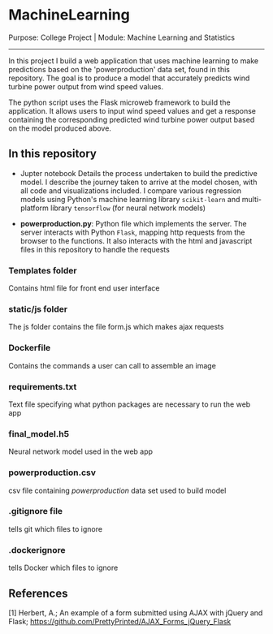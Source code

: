 # MachineLearning
Purpose: College Project | Module: Machine Learning and Statistics
***
In this project I build a web application that uses machine learning to make predictions based on the 'powerproduction' data set, found in this repository. The goal is to produce a model that accurately predicts wind turbine power output from wind speed values. 

The python script uses the Flask microweb framework to build the application. It allows users to input wind speed values and get a response containing the corresponding predicted wind turbine power output based on the model produced above.

## In this repository

* Jupter notebook
Details the process undertaken to build the predictive model. I describe the journey taken to arrive at the model chosen, with all code and visualizations included. I compare various regression models using Python's machine learning library `scikit-learn` and multi-platform library `tensorflow` (for neural network models)

* **powerproduction.py**: Python file which implements the server. The server interacts with Python `Flask`, mapping http requests from the browser to the functions. It also interacts with the html and javascript files in this repository to handle the requests

### Templates folder
Contains html file for front end user interface

### static/js folder
The js folder contains the file form.js which makes ajax requests

### Dockerfile
Contains the commands a user can call to assemble an image

### requirements.txt
Text file specifying what python packages are necessary to run the web app

### final_model.h5
Neural network model used in the web app

### powerproduction.csv
csv file containing *powerproduction* data set used to build model

### .gitignore file
tells git which files to ignore 

### .dockerignore
tells Docker which files to ignore


## References
[1] Herbert, A.; An example of a form submitted using AJAX with jQuery and Flask; https://github.com/PrettyPrinted/AJAX_Forms_jQuery_Flask
